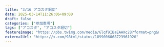 ```yaml
---
title: "3/16 アコスタ堀切"
date: 2025-03-14T11:26:06+09:00
draft: false
categories: ["参加表明"]
tags: ["アコスタ", "アコスタ堀切"]
featureimage: "https://pbs.twimg.com/media/Glqf9IBaEAAXc2B?format=png&name=900x900"
externalUrl: "https://x.com/98tml/status/1899006068723961920"
---
```


